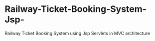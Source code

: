 # Railway-Ticket-Booking-System-Jsp-
Railway Ticket Booking System using Jsp Servlets in MVC architecture

